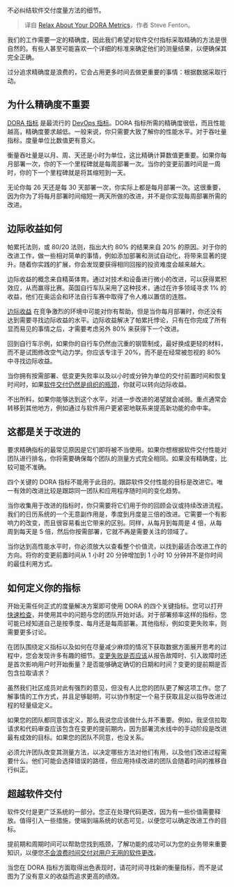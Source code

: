 
<!--
title: 别担心你的DORA指标
cover: https://cdn.thenewstack.io/media/2024/11/97c1b755-metrics.jpg
-->

不必纠结软件交付度量方法的细节。

> 译自 [Relax About Your DORA Metrics](https://thenewstack.io/relax-about-your-dora-metrics/)，作者 Steve Fenton。

我们的工作需要一定的精确度，因此我们希望对软件交付指标采取精确的方法是很自然的。有些人甚至可能喜欢一个详细的标准来确定他们的测量结果，以便确保其完全正确。

过分追求精确度是浪费的，它会占用更多时间去做更重要的事情：根据数据采取行动。

## 为什么精确度不重要

[DORA 指标](https://thenewstack.io/google-says-you-might-be-doing-dora-metrics-wrong/) 是最流行的 [DevOps 指标](https://octopus.com/devops/metrics/)。DORA 指标所需的精确度很低，而且性能越高，精确度要求越低。一般来说，你只需要大致了解你的性能水平。对于吞吐量指标，度量单位比数值更有意义。

衡量吞吐量是以月、周、天还是小时为单位，这比精确计算数值更重要。如果你每月部署一次，你的下一个里程碑就是每周部署一次。当你的变更前置时间是一周时，你的下一个里程碑就是将其缩短到一天。

无论你每 26 天还是每 30 天部署一次，你实际上都是每月部署一次。这很重要，因为你为了将每月部署时间缩短一两天所做的改进，并不是你实现每周部署所需的改进。

## 边际收益如何

帕累托法则，或 80/20 法则，指出大约 80% 的结果来自 20% 的原因。对于你的改进工作，做一些相对简单的事情，例如添加部署和测试自动化，将带来显著的提升。随着你实践的扩展，你会发现要获得相同回报的投资难度会越来越大。

边际收益的概念来自精英体育。通过对技术和设备进行微小的改进，可以获得累积效应，从而赢得比赛。英国自行车队采用了这种技术，通过在许多领域寻求 1% 的收益，他们在奥运会和环法自行车赛中取得了令人难以置信的连胜。

[边际收益](https://thenewstack.io/the-wrong-way-to-use-dora-metrics/) 在竞争激烈的环境中可能对你有帮助，但是当你每月部署时，你还没有达到需要寻找边际收益的水平。边际收益解决了帕累托悖论，只有在你完成了所有显而易见的事情之后，才需要考虑另外 80% 来获得下一个改进。

回到自行车示例，如果你的自行车仍然由沉重的钢管制成，最好换成更轻的材料，而不是试图修改空气动力学。你应该专注于 20%，而不是在经常被忽视的 80% 中寻找边际收益。

当你拥有按需部署、低变更失败率以及以小时或分钟为单位的交付前置时间和恢复时间时，如果[软件交付仍然是组织的瓶颈](https://thenewstack.io/2-ways-to-reduce-bottlenecks-with-the-theory-of-constraints/)，你就可以转向边际收益。

不出所料，如果你能够达到这个水平，对进一步改进的渴望就会减弱。重点通常会转移到其他地方，例如通过与软件用户更紧密地联系来提高新功能的命中率。

## 这都是关于改进的

要求精确指标的最常见原因是它们即将被不当使用。如果你想根据软件交付性能对团队进行排名，你将需要确保每个团队的测量方式完全相同。如果没有精确度，比较可能不准确。

四个关键的 DORA 指标不能用于此目的。跟踪软件交付性能的目标是改进它。唯一有效的改进比较是跟踪同一团队和应用程序随时间的变化趋势。

当你收集用于改进的指标时，你只需要将它们用于你的回顾会议或持续改进流程。我们的日历系统的一个无意副作用是，季度到月度是三倍的改进。它需要一个有影响力的改变，而且很容易看出它带来的区别。同样，从每月到每周是 4 倍，从每周到每天是 5 倍，然后你按需部署，它就不再是需要关注的领域了。

当你达到高性能水平时，你必须放大以查看整个价值流，以找到最适合改进工作的方向。将你的变更前置时间从 1 小时 20 分钟增加到 1 小时 10 分钟并不是你时间的最佳利用方式。

## 如何定义你的指标
开始无需任何正式的度量解决方案即可使用 DORA 的四个关键指标。您可以打开[快速检查](https://dora.dev/quickcheck/)，并使用其中的问题与您的团队开始对话。对于部署频率这样的指标，您可能已经知道自己是按季度、每月还是每周部署。其他指标，例如变更失败率，则需要更多讨论。

在团队围绕定义指标以及如何在尽量减少麻烦的情况下获取数据方面展开思考的过程中，您会发现许多有趣的细节。[变更失败是否应该](https://thenewstack.io/how-measurement-elevation-and-aggregation-change-behaviors/)从报告故障时、引入故障时还是首次影响用户时开始衡量？是否能够确定确切的日期和时间？变更的提前期是否包含拉取请求？

虽然我们社区成员对此有强烈的意见，但没有人比您的团队更了解这项工作。您了解事情的工作方式，并且足够聪明，可以协作制定一个易于获取且足以指导改进过程的轻量级定义。

如果您的团队都同意该定义，那么我说您应该做什么并不重要。例如，我坚信拉取请求和代码审查应该包含在变更的提前期内，因为部署流水线中的手动阶段是改进最有成效的目标。如果您的团队不同意，也没关系。

必须允许团队改变其测量方法，以决定哪些方法对他们有用，以及他们改进过程需要什么。他们可能会选择错误的路径，但应用持续改进的团队会随着时间的推移自行纠正。

## 超越软件交付
软件交付是更广泛系统的一部分。您正在处理代码更改，因为有一些价值需要释放。值得引入一些措施，使端到端系统的状态可见，以便您可以确定改进工作的目标。

提前期和周期时间可以帮助您找到瓶颈，了解功能的成功可以为您的业务带来重要知识，以便您[不会浪费时间交付对用户无用的软件更改](https://thenewstack.io/speed-means-nothing-without-real-feedback/)。

当您在 DORA 指标方面取得出色表现时，请花时间寻找新的衡量指标，而不是试图为了没有意义的收益而追求更高的绩效。

